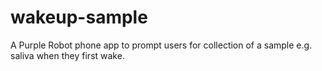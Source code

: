 wakeup-sample
=============

A Purple Robot phone app to prompt users for collection of a sample e.g. saliva when they first wake. 
